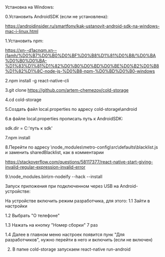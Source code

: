 Установка на Windows:

0.Установить AndroidSDK (если не установлена):

https://androidinsider.ru/smartfony/kak-ustanovit-android-sdk-na-windows-mac-i-linux.html

1.Установить npm:

https://xn--d1acnqm.xn--j1amh/%D0%B7%D0%B0%D0%BF%D0%B8%D1%81%D0%B8/%D0%BA%D0%B0%D0%BA-%D1%83%D1%81%D1%82%D0%B0%D0%BD%D0%BE%D0%B2%D0%B8%D1%82%D1%8C-node-js-%D0%B8-npm-%D0%BD%D0%B0-windows

2.npm install -g react-native-cli

3.git clone https://github.com/artem-chemezov/cold-storage

4.cd cold-storage

5.Создать файл local.properties по адресу cold-storage\android

6.в файле local.properties прописать путь к AndroidSDK:

sdk.dir = C:\'путь к sdk'

7.npm install

8.Перейти по адресу \node_modules\metro-config\src\defaults\blacklist.js и заменить sharedBlacklist, как в комментарии

https://stackoverflow.com/questions/58117377/react-native-start-giving-invalid-regular-expression-invalid-error

9.\node_modules.bin\rn-nodeify --hack --install


Запуск приложения при подключенном через USB на Android-устройстве:

На устройстве включить режим разработчика, для этого:
 1.1 Зайти в настройки 
 
 1.2 Выбрать "О телефоне" 
 
 1.3 Нажать на кнопку "Номер сборки" 7 раз
 
 1.4 Далее в главном меню настроек появится пунк "Для разработчиков", нужно перейти в него и включить (если не включен)

 2. В папке cold-storage запускаем react-native run-android
